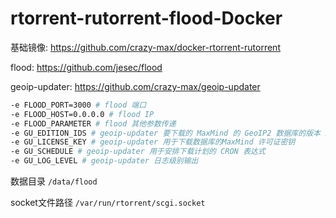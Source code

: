 # rtorrent-rutorrent-flood-Docker

基础镜像: https://github.com/crazy-max/docker-rtorrent-rutorrent

flood: https://github.com/jesec/flood

geoip-updater: https://github.com/crazy-max/geoip-updater

```bash
-e FLOOD_PORT=3000 # flood 端口
-e FLOOD_HOST=0.0.0.0 # flood IP
-e FLOOD_PARAMETER # flood 其他参数传递
-e GU_EDITION_IDS # geoip-updater 要下载的 MaxMind 的 GeoIP2 数据库的版本 ID 列表（逗号分隔）
-e GU_LICENSE_KEY # geoip-updater 用于下载数据库的MaxMind 许可证密钥
-e GU_SCHEDULE # geoip-updater 用于安排下载计划的 CRON 表达式
-e GU_LOG_LEVEL # geoip-updater 日志级别输出
```

数据目录 `/data/flood`

socket文件路径 `/var/run/rtorrent/scgi.socket`